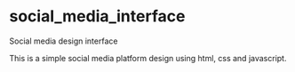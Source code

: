 # social_media_interface
Social media design interface

This is a simple social media platform design using html, css and javascript.
